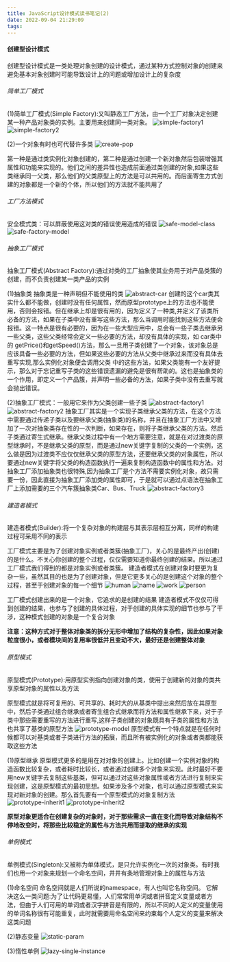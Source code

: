 ```yaml
---
title: JavaScript设计模式读书笔记(2)
date: 2022-09-04 21:29:09
tags:
---
```


#### 创建型设计模式
创建型设计模式是一类处理对象创建的设计模式，通过某种方式控制对象的创建来避免基本对象创建时可能导致设计上的问题或增加设计上的复杂度

###### 简单工厂模式
(1)简单工厂模式(Simple Factory):又叫静态工厂方法，由一个工厂对象决定创建某一种产品对象类的实例。主要用来创建同一类对象。
![simple-factory1](simple-factory1.png)
![simple-factory2](simple-factory2.png)

<!-- more -->
(2)一个对象有时也可代替许多类
![create-pop](create-pop.png)

第一种是通过类实例化对象创建的，第二种是通过创建一个新对象然后包装增强其属性和功能来实现的。他们之间的差异性也造成前面通过类创建的对象,如果这些类继承同一父类，那么他们的父类原型上的方法是可以共用的。而后面寄生方式创建的对象都是一个新的个体，所以他们的方法就不能共用了

###### 工厂方法模式
安全模式类：可以屏蔽使用这对类的错误使用造成的错误
![safe-model-class](safe-model-class.png)
![safe-factory-model](safe-factory-model.png)

###### 抽象工厂模式
抽象工厂模式(Abstract Factory):通过对类的工厂抽象使其业务用于对产品类簇的创建，而不负责创建某一类产品的实例

(1)抽象类
抽象类是一种声明但不能使用的类
![abstract-car](abstract-car.png)
创建的这个car类其实什么都不能做，创建时没有任何属性，然而原型prototype上的方法也不能使用，否则会报错。但在继承上却是很有用的，因为定义了一种类,并定义了该类所必备的方法，如果在子类中没有重写这些方法，那么当调用时能找到这些方法便会报错。这一特点是很有必要的，因为在一些大型应用中，总会有一些子类去继承另一些父类，这些父类经常会定义一些必要的方法，却没有具体的实现，如 car类中的 getPrice()和getSpeed()方法，那么一旦用子类创建了一个对象，该对象总是应该具备一些必要的方法，但如果这些必要的方法从父类中继承过来而没有具体去重写实现,那么实例化对象便会调用父类
中的这些方法，如果父类能有一个友好提示，那么对于忘记重写子类的这些错误遗漏的避免是很有帮助的。这也是抽象类的一个作用，即定义一个产品簇，并声明一些必备的方法，如果子类中没有去重写就会抛出错误。

(2)抽象工厂模式：一般用它来作为父类创建一些子类
![abstract-factory1](abstract-factory1.png)
![abstract-factory2](abstract-factory2.png)
抽象工厂其实是一个实现子类继承父类的方法，在这个方法中需要通过传递子类以及要继承父类(抽象类)的名称，并且在抽象工厂方法中又增加了一次对抽象类存在性的一次判断，如果存在，则将子类继承父类的方法。然后子类通过寄生式继承。继承父类过程中有一个地方需要注意，就是在对过渡类的原型继承时，不是继承父类的原型，而是通过new关键字复制的父类的一个实例，这么做是因为过渡类不应仅仅继承父类的原型方法，还要继承父类的对象属性，所以要通过new关键字将父类的构造函数执行一遍来复制构造函数中的属性和方法。对抽象工厂添加抽象类也很特殊,因为抽象工厂是个方法不需要实例化对象，故只需要一份，因此直接为抽象工厂添加类的属性即可，于是就可以通过点语法在抽象工厂上添加需要的三个汽车簇抽象类Car、Bus、Truck
![abstract-factory3](abstract-factory3.png)

###### 建造者模式
建造者模式(Builder):将一个复杂对象的构建层与其表示层相互分离，同样的构建过程可采用不同的表示

工厂模式主要是为了创建对象实例或者类簇(抽象工厂)，关心的是最终产出(创建)的是什么。不关心你创建的整个过程，仅仅需要知道你最终创建的结果。所以通过工厂模式我们得到的都是对象实例或者类簇。
建造者模式在创建对象时要更为复杂一些，虽然其目的也是为了创建对象，但是它更多关心的是创建这个对象的整个过程，甚至于创建对象的每一个细节
![human](human.png)
![name](name.png)
![work](work.png)
![person](person.png)

工厂模式创建出来的是一个对象，它追求的是创建的结果
建造者模式不仅仅可得到创建的结果，也参与了创建的具体过程，对于创建的具体实现的细节也参与了干涉，这种模式创建的对象是一个复合对象

**注意：这种方式对于整体对象类的拆分无形中增加了结构的复杂性，因此如果对象粒度很小，或者模块间的复用率很低并且变动不大，最好还是创建整体对象**

###### 原型模式
原型模式(Prototype):用原型实例指向创建对象的类，使用于创建新的对象的类共享原型对象的属性以及方法

原型模式就是将可复用的、可共享的、耗时大的从基类中提出来然后放在其原型中，然后子类通过组合继承或者寄生组合式继承而将方法和属性继承下来，对于子类中那些需要重写的方法进行重写,这样子类创建的对象既具有子类的属性和方法也共享了基类的原型方法
![prototype-model](prototype-model.png)
原型模式有一个特点就是在任何时候都可以对基类或者子类进行方法的拓展，而且所有被实例化的对象或者类都能获取这些方法

(1)原型继承
原型模式更多的是用在对对象的创建上。比如创建一个实例对象的构造函数比较复杂，或者耗时比较长，或者通过创建多个对象来实现。此时最好不要用new关键字去复制这些基类，但可以通过对这些对象属性或者方法进行复制来实现创建，这是原型模式的最初思想。如果涉及多个对象，也可以通过原型模式来实现对新对象的创建。那么首先要有一个原型模式的对象复制方法
![prototype-inherit1](prototype-inherit1.png)
![prototype-inherit2](prototype-inherit2.png)

**原型对象更适合在创建复杂的对象时，对于那些需求一直在变化而导致对象结构不停地改变时，将那些比较稳定的属性与方法共用而提取的继承的实现**

###### 单例模式
单例模式(Singleton):又被称为单体模式，是只允许实例化一次的对象类。有时我们也用一个对象来规划一个命名空间，井井有条地管理对象上的属性与方法

(1)命名空间
命名空间就是人们所说的namespace，有人也叫它名称空间。
它解决这么一类问题:为了让代码更易懂，人们常常用单词或者拼音定义变量或者方法，但由于人们可用的单词或者汉字拼音是有限的，所以不同的人定义的变量使用的单词名称很有可能重复，此时就需要用命名空间来约束每个人定义的变量来解决这类问题

(2)静态变量
![static-param](static-param.png)

(3)惰性单例
![lazy-single-instance](lazy-single-instance.png)